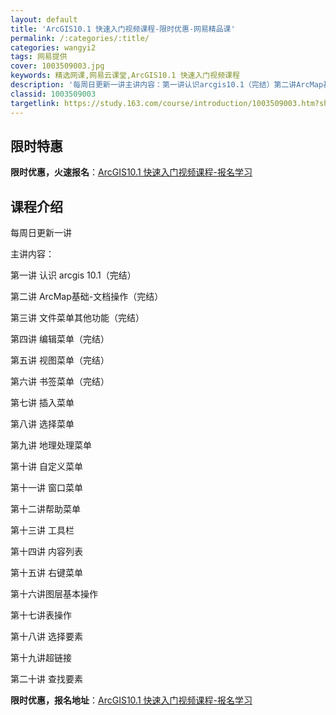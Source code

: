 ```yaml
---
layout: default
title: 'ArcGIS10.1 快速入门视频课程-限时优惠-网易精品课'
permalink: /:categories/:title/
categories: wangyi2
tags: 网易提供
cover: 1003509003.jpg
keywords: 精选网课,网易云课堂,ArcGIS10.1 快速入门视频课程
description: '每周日更新一讲主讲内容：第一讲认识arcgis10.1（完结）第二讲ArcMap基础-文档操作（完结）第三讲文件菜单其他'
classid: 1003509003
targetlink: https://study.163.com/course/introduction/1003509003.htm?share=1&shareId=1025206652&utm_campaign=share&utm_medium=iphoneShare&utm_source=&utm_u=1025206652
---
```


## 限时特惠

**限时优惠，火速报名**：[ArcGIS10.1 快速入门视频课程-报名学习](https://study.163.com/course/introduction/1003509003.htm?share=1&shareId=1025206652&utm_campaign=share&utm_medium=iphoneShare&utm_source=&utm_u=1025206652)

## 课程介绍

每周日更新一讲

主讲内容：

第一讲 认识 arcgis 10.1（完结）

第二讲 ArcMap基础-文档操作（完结）

第三讲 文件菜单其他功能（完结）

第四讲 编辑菜单（完结）

第五讲 视图菜单（完结）

第六讲 书签菜单（完结）

第七讲 插入菜单

第八讲 选择菜单

第九讲 地理处理菜单

第十讲 自定义菜单

第十一讲 窗口菜单

第十二讲帮助菜单

第十三讲 工具栏

第十四讲 内容列表

第十五讲 右键菜单

第十六讲图层基本操作

第十七讲表操作

第十八讲 选择要素

第十九讲超链接

第二十讲 查找要素

**限时优惠，报名地址**：[ArcGIS10.1 快速入门视频课程-报名学习](https://study.163.com/course/introduction/1003509003.htm?share=1&shareId=1025206652&utm_campaign=share&utm_medium=iphoneShare&utm_source=&utm_u=1025206652)

